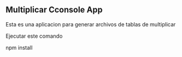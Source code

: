 

## Multiplicar Cconsole App

Esta es una aplicacion para generar archivos de tablas de multiplicar

Ejecutar este comando

npm install